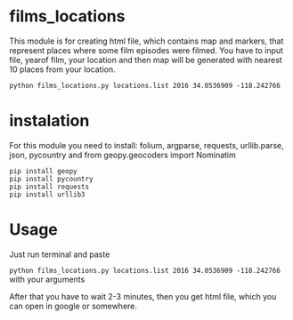 # films_locations
 
 This module is for creating html file, which contains map and  markers, that represent places where some film episodes were filmed.
 You have to input file, yearof film, your location and then map will be generated with nearest 10 places from your location.
 
 ```python films_locations.py locations.list 2016 34.0536909 -118.242766```
 
 # instalation
 
 For this module you need to install: folium, argparse, requests, urllib.parse, json, pycountry and from geopy.geocoders import Nominatim
 
 ```pip install folium
 pip install geopy
 pip install pycountry
 pip install requests
 pip install urllib3
 ```
 
# Usage

Just run terminal and paste

 ```python films_locations.py locations.list 2016 34.0536909 -118.242766``` with your arguments
 
 After that you have to wait 2-3 minutes, then you get html file, which you can open in google or somewhere.
